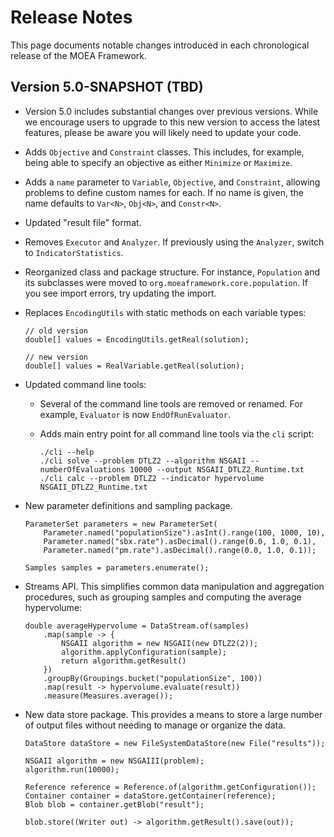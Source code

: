 # Release Notes

This page documents notable changes introduced in each chronological release of the MOEA Framework.

## Version 5.0-SNAPSHOT (TBD)

  * Version 5.0 includes substantial changes over previous versions.  While we encourage users to upgrade to this new
    version to access the latest features, please be aware you will likely need to update your code.
  
  * Adds `Objective` and `Constraint` classes.  This includes, for example, being able to specify an objective as either
    `Minimize` or `Maximize`.
    
  * Adds a `name` parameter to `Variable`, `Objective`, and `Constraint`, allowing problems to define custom names for
    each.  If no name is given, the name defaults to `Var<N>`, `Obj<N>`, and `Constr<N>`.
    
  * Updated "result file" format.
    
  * Removes `Executor` and `Analyzer`.  If previously using the `Analyzer`, switch to `IndicatorStatistics`.
  
  * Reorganized class and package structure.  For instance, `Population` and its subclasses were moved to
    `org.moeaframework.core.population`.  If you see import errors, try updating the import.
    
  * Replaces `EncodingUtils` with static methods on each variable types:
    ```
    // old version
    double[] values = EncodingUtils.getReal(solution);
    
    // new version
    double[] values = RealVariable.getReal(solution);
    ```
    
  * Updated command line tools:
  
    * Several of the command line tools are removed or renamed.  For example, `Evaluator` is now `EndOfRunEvaluator`.
    
    * Adds main entry point for all command line tools via the `cli` script:
      ```
      ./cli --help
      ./cli solve --problem DTLZ2 --algorithm NSGAII --numberOfEvaluations 10000 --output NSGAII_DTLZ2_Runtime.txt
      ./cli calc --problem DTLZ2 --indicator hypervolume NSGAII_DTLZ2_Runtime.txt
      ```
       
  * New parameter definitions and sampling package.  
    ```
    ParameterSet parameters = new ParameterSet(
        Parameter.named("populationSize").asInt().range(100, 1000, 10),
        Parameter.named("sbx.rate").asDecimal().range(0.0, 1.0, 0.1),
        Parameter.named("pm.rate").asDecimal().range(0.0, 1.0, 0.1));
    
    Samples samples = parameters.enumerate();
    ```
    
  * Streams API.  This simplifies common data manipulation and aggregation procedures, such as grouping samples and
    computing the average hypervolume:
    ```
    double averageHypervolume = DataStream.of(samples)
        .map(sample -> {
            NSGAII algorithm = new NSGAII(new DTLZ2(2));
            algorithm.applyConfiguration(sample);
            return algorithm.getResult()
        })
        .groupBy(Groupings.bucket("populationSize", 100))
        .map(result -> hypervolume.evaluate(result))
        .measure(Measures.average());
    ```
  
  * New data store package.  This provides a means to store a large number of output files without needing to manage
    or organize the data.
    ```
    DataStore dataStore = new FileSystemDataStore(new File("results"));
    
    NSGAII algorithm = new NSGAIII(problem);
	algorithm.run(10000);
    	
    Reference reference = Reference.of(algorithm.getConfiguration());
    Container container = dataStore.getContainer(reference);
    Blob blob = container.getBlob("result");
    
    blob.store((Writer out) -> algorithm.getResult().save(out));
    ```
 